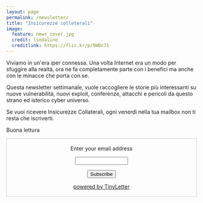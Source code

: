 ```yaml
---
layout: page
permalink: /newsletter/
title: "Insicurezze colleterali"
image:
  feature: news_cover.jpg
  credit: lindalino
  creditlink: https://flic.kr/p/9WDc71
---
```


Viviamo in un'era iper connessa. Una volta Internet era un modo per sfuggire
alla realtà, ora ne fa completamente parte con i benefici ma anche con le
minacce che porta con se.

Questa newsletter settimanale, vuole raccogliere le storie più interessanti su
nuove vulnerabilità, nuovi exploit, conferenze, attacchi e pericoli da questo
strano ed isterico cyber universo.

Se vuoi ricevere Insicurezze Collaterali, ogni venerdì nella tua mailbox non ti
resta che iscriverti.

Buona lettura
<form style="border:1px solid #ccc;padding:3px;text-align:center;" action="https://tinyletter.com/insicurezze-collaterali" method="post" target="popupwindow" onsubmit="window.open('https://tinyletter.com/insicurezze-collaterali', 'popupwindow', 'scrollbars=yes,width=800,height=600');return true"><p><label for="tlemail">Enter your email address</label></p><p><input type="text" style="width:140px" name="email" id="tlemail" /></p><input type="hidden" value="1" name="embed"/><input type="submit" value="Subscribe" /><p><a href="https://tinyletter.com" target="_blank">powered by TinyLetter</a></p></form>
